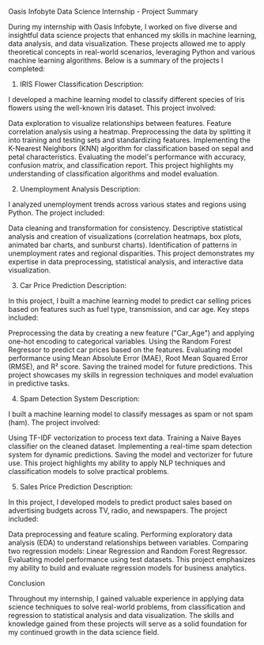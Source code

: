 Oasis Infobyte Data Science Internship - Project Summary

During my internship with Oasis Infobyte, I worked on five diverse and insightful data science projects that enhanced my skills in machine learning, data analysis, and data visualization. These projects allowed me to apply theoretical concepts in real-world scenarios, leveraging Python and various machine learning algorithms. Below is a summary of the projects I completed:

1. IRIS Flower Classification
Description:

I developed a machine learning model to classify different species of Iris flowers using the well-known Iris dataset. This project involved:

Data exploration to visualize relationships between features.
Feature correlation analysis using a heatmap.
Preprocessing the data by splitting it into training and testing sets and standardizing features.
Implementing the K-Nearest Neighbors (KNN) algorithm for classification based on sepal and petal characteristics.
Evaluating the model's performance with accuracy, confusion matrix, and classification report.
This project highlights my understanding of classification algorithms and model evaluation.

2. Unemployment Analysis
Description:

I analyzed unemployment trends across various states and regions using Python. The project included:

Data cleaning and transformation for consistency.
Descriptive statistical analysis and creation of visualizations (correlation heatmaps, box plots, animated bar charts, and sunburst charts).
Identification of patterns in unemployment rates and regional disparities.
This project demonstrates my expertise in data preprocessing, statistical analysis, and interactive data visualization.

3. Car Price Prediction
Description:

In this project, I built a machine learning model to predict car selling prices based on features such as fuel type, transmission, and car age. Key steps included:

Preprocessing the data by creating a new feature ("Car_Age") and applying one-hot encoding to categorical variables.
Using the Random Forest Regressor to predict car prices based on the features.
Evaluating model performance using Mean Absolute Error (MAE), Root Mean Squared Error (RMSE), and R² score.
Saving the trained model for future predictions.
This project showcases my skills in regression techniques and model evaluation in predictive tasks.

4. Spam Detection System
Description:

I built a machine learning model to classify messages as spam or not spam (ham). The project involved:

Using TF-IDF vectorization to process text data.
Training a Naive Bayes classifier on the cleaned dataset.
Implementing a real-time spam detection system for dynamic predictions.
Saving the model and vectorizer for future use.
This project highlights my ability to apply NLP techniques and classification models to solve practical problems.

5. Sales Price Prediction
Description:

In this project, I developed models to predict product sales based on advertising budgets across TV, radio, and newspapers. The project included:

Data preprocessing and feature scaling.
Performing exploratory data analysis (EDA) to understand relationships between variables.
Comparing two regression models: Linear Regression and Random Forest Regressor.
Evaluating model performance using test datasets.
This project emphasizes my ability to build and evaluate regression models for business analytics.

Conclusion

Throughout my internship, I gained valuable experience in applying data science techniques to solve real-world problems, from classification and regression to statistical analysis and data visualization. The skills and knowledge gained from these projects will serve as a solid foundation for my continued growth in the data science field.

